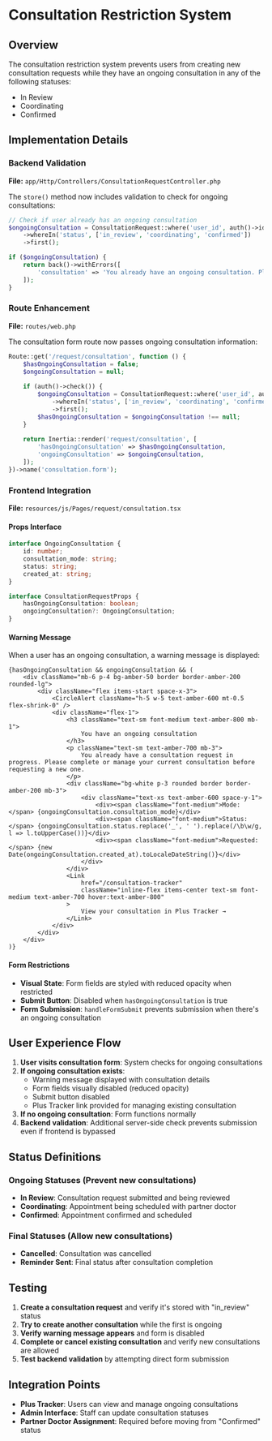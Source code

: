 # Consultation Restriction System

## Overview
The consultation restriction system prevents users from creating new consultation requests while they have an ongoing consultation in any of the following statuses:
- In Review
- Coordinating 
- Confirmed

## Implementation Details

### Backend Validation
**File:** `app/Http/Controllers/ConsultationRequestController.php`

The `store()` method now includes validation to check for ongoing consultations:

```php
// Check if user already has an ongoing consultation
$ongoingConsultation = ConsultationRequest::where('user_id', auth()->id())
    ->whereIn('status', ['in_review', 'coordinating', 'confirmed'])
    ->first();

if ($ongoingConsultation) {
    return back()->withErrors([
        'consultation' => 'You already have an ongoing consultation. Please complete or cancel your current consultation before requesting a new one.'
    ]);
}
```

### Route Enhancement
**File:** `routes/web.php`

The consultation form route now passes ongoing consultation information:

```php
Route::get('/request/consultation', function () {
    $hasOngoingConsultation = false;
    $ongoingConsultation = null;
    
    if (auth()->check()) {
        $ongoingConsultation = ConsultationRequest::where('user_id', auth()->id())
            ->whereIn('status', ['in_review', 'coordinating', 'confirmed'])
            ->first();
        $hasOngoingConsultation = $ongoingConsultation !== null;
    }
    
    return Inertia::render('request/consultation', [
        'hasOngoingConsultation' => $hasOngoingConsultation,
        'ongoingConsultation' => $ongoingConsultation,
    ]);
})->name('consultation.form');
```

### Frontend Integration
**File:** `resources/js/Pages/request/consultation.tsx`

#### Props Interface
```typescript
interface OngoingConsultation {
    id: number;
    consultation_mode: string;
    status: string;
    created_at: string;
}

interface ConsultationRequestProps {
    hasOngoingConsultation: boolean;
    ongoingConsultation?: OngoingConsultation;
}
```

#### Warning Message
When a user has an ongoing consultation, a warning message is displayed:

```tsx
{hasOngoingConsultation && ongoingConsultation && (
    <div className="mb-6 p-4 bg-amber-50 border border-amber-200 rounded-lg">
        <div className="flex items-start space-x-3">
            <CircleAlert className="h-5 w-5 text-amber-600 mt-0.5 flex-shrink-0" />
            <div className="flex-1">
                <h3 className="text-sm font-medium text-amber-800 mb-1">
                    You have an ongoing consultation
                </h3>
                <p className="text-sm text-amber-700 mb-3">
                    You already have a consultation request in progress. Please complete or manage your current consultation before requesting a new one.
                </p>
                <div className="bg-white p-3 rounded border border-amber-200 mb-3">
                    <div className="text-xs text-amber-600 space-y-1">
                        <div><span className="font-medium">Mode:</span> {ongoingConsultation.consultation_mode}</div>
                        <div><span className="font-medium">Status:</span> {ongoingConsultation.status.replace('_', ' ').replace(/\b\w/g, l => l.toUpperCase())}</div>
                        <div><span className="font-medium">Requested:</span> {new Date(ongoingConsultation.created_at).toLocaleDateString()}</div>
                    </div>
                </div>
                <Link
                    href="/consultation-tracker"
                    className="inline-flex items-center text-sm font-medium text-amber-700 hover:text-amber-800"
                >
                    View your consultation in Plus Tracker →
                </Link>
            </div>
        </div>
    </div>
)}
```

#### Form Restrictions
- **Visual State**: Form fields are styled with reduced opacity when restricted
- **Submit Button**: Disabled when `hasOngoingConsultation` is true
- **Form Submission**: `handleFormSubmit` prevents submission when there's an ongoing consultation

## User Experience Flow

1. **User visits consultation form**: System checks for ongoing consultations
2. **If ongoing consultation exists**:
   - Warning message displayed with consultation details
   - Form fields visually disabled (reduced opacity)
   - Submit button disabled
   - Plus Tracker link provided for managing existing consultation
3. **If no ongoing consultation**: Form functions normally
4. **Backend validation**: Additional server-side check prevents submission even if frontend is bypassed

## Status Definitions

### Ongoing Statuses (Prevent new consultations)
- **In Review**: Consultation request submitted and being reviewed
- **Coordinating**: Appointment being scheduled with partner doctor
- **Confirmed**: Appointment confirmed and scheduled

### Final Statuses (Allow new consultations)
- **Cancelled**: Consultation was cancelled
- **Reminder Sent**: Final status after consultation completion

## Testing

1. **Create a consultation request** and verify it's stored with "in_review" status
2. **Try to create another consultation** while the first is ongoing
3. **Verify warning message appears** and form is disabled
4. **Complete or cancel existing consultation** and verify new consultations are allowed
5. **Test backend validation** by attempting direct form submission

## Integration Points

- **Plus Tracker**: Users can view and manage ongoing consultations
- **Admin Interface**: Staff can update consultation statuses
- **Partner Doctor Assignment**: Required before moving from "Confirmed" status
